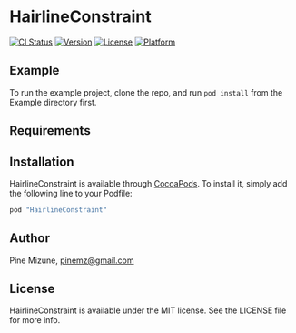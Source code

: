 # HairlineConstraint

[![CI Status](http://img.shields.io/travis/pine/HairlineConstraint.svg?style=flat-square)](https://travis-ci.org/pine/HairlineConstraint)
[![Version](https://img.shields.io/cocoapods/v/HairlineConstraint.svg?style=flat-square)](http://cocoapods.org/pods/HairlineConstraint)
[![License](https://img.shields.io/cocoapods/l/HairlineConstraint.svg?style=flat-square)](http://cocoapods.org/pods/HairlineConstraint)
[![Platform](https://img.shields.io/cocoapods/p/HairlineConstraint.svg?style=flat-square)](http://cocoapods.org/pods/HairlineConstraint)

## Example

To run the example project, clone the repo, and run `pod install` from the Example directory first.

## Requirements

## Installation

HairlineConstraint is available through [CocoaPods](http://cocoapods.org). To install
it, simply add the following line to your Podfile:

```ruby
pod "HairlineConstraint"
```

## Author

Pine Mizune, pinemz@gmail.com

## License

HairlineConstraint is available under the MIT license. See the LICENSE file for more info.
